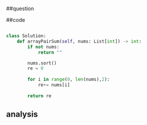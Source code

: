##question


##code

```python

class Solution:
    def arrayPairSum(self, nums: List[int]) -> int:
        if not nums:
            return ""

        nums.sort()
        re = 0
        
        for i in range(0, len(nums),2):
            re+= nums[i]
            
        return re
```


## analysis


